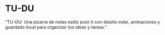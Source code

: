 # TU-DU
“TU-DU: Una pizarra de notas estilo post-it con diseño indie, animaciones y guardado local para organizar tus ideas y tareas.”
